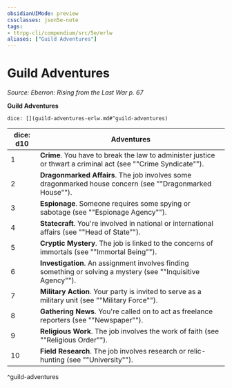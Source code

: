 ```yaml
---
obsidianUIMode: preview
cssclasses: json5e-note
tags:
- ttrpg-cli/compendium/src/5e/erlw
aliases: ["Guild Adventures"]
---
```

# Guild Adventures
*Source: Eberron: Rising from the Last War p. 67* 

**Guild Adventures**

`dice: [](guild-adventures-erlw.md#^guild-adventures)`

| dice: d10 | Adventures |
|-----------|------------|
| 1 | **Crime**. You have to break the law to administer justice or thwart a criminal act (see ""Crime Syndicate""). |
| 2 | **Dragonmarked Affairs**. The job involves some dragonmarked house concern (see ""Dragonmarked House""). |
| 3 | **Espionage**. Someone requires some spying or sabotage (see ""Espionage Agency""). |
| 4 | **Statecraft**. You're involved in national or international affairs (see ""Head of State""). |
| 5 | **Cryptic Mystery**. The job is linked to the concerns of immortals (see ""Immortal Being""). |
| 6 | **Investigation**. An assignment involves finding something or solving a mystery (see ""Inquisitive Agency""). |
| 7 | **Military Action**. Your party is invited to serve as a military unit (see ""Military Force""). |
| 8 | **Gathering News**. You're called on to act as freelance reporters (see ""Newspaper""). |
| 9 | **Religious Work**. The job involves the work of faith (see ""Religious Order""). |
| 10 | **Field Research**. The job involves research or relic-hunting (see ""University""). |
^guild-adventures